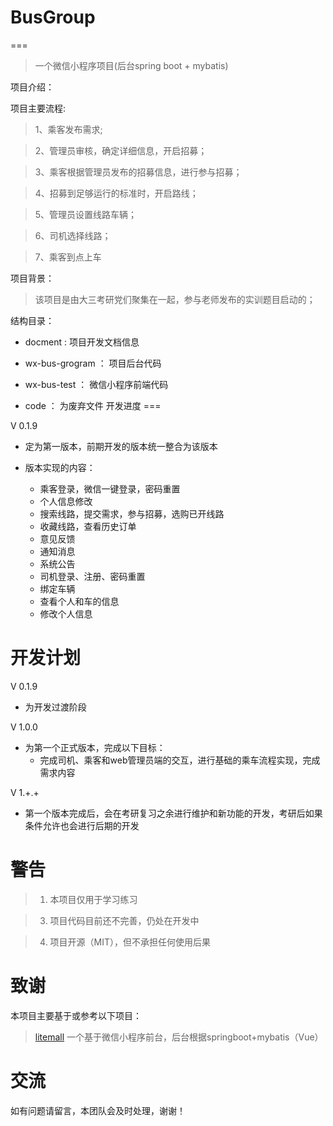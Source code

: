 # BusGroup
===
>一个微信小程序项目(后台spring boot + mybatis)
 
项目介绍：

项目主要流程:

>1、乘客发布需求;

>2、管理员审核，确定详细信息，开启招募；

>3、乘客根据管理员发布的招募信息，进行参与招募；

>4、招募到足够运行的标准时，开启路线；

>5、管理员设置线路车辆；

>6、司机选择线路；

>7、乘客到点上车


项目背景：
>该项目是由大三考研党们聚集在一起，参与老师发布的实训题目启动的；

结构目录：
* docment : 项目开发文档信息

* wx-bus-grogram ： 项目后台代码

* wx-bus-test ： 微信小程序前端代码

* code ： 为废弃文件
开发进度
===


V 0.1.9
* 定为第一版本，前期开发的版本统一整合为该版本
* 版本实现的内容：
  
  * 乘客登录，微信一键登录，密码重置
  * 个人信息修改
  * 搜索线路，提交需求，参与招募，选购已开线路
  * 收藏线路，查看历史订单
  * 意见反馈
  * 通知消息
  * 系统公告
  * 司机登录、注册、密码重置
  * 绑定车辆
  * 查看个人和车的信息
  * 修改个人信息
  
  
  
开发计划
===


V 0.1.9 
* 为开发过渡阶段

V 1.0.0
* 为第一个正式版本，完成以下目标：
  * 完成司机、乘客和web管理员端的交互，进行基础的乘车流程实现，完成需求内容[](document/交付物/需求分析.docx)
  
V 1.+.+
* 第一个版本完成后，会在考研复习之余进行维护和新功能的开发，考研后如果条件允许也会进行后期的开发

警告
==

> 1. 本项目仅用于学习练习

> 3. 项目代码目前还不完善，仍处在开发中

> 4. 项目开源（MIT），但不承担任何使用后果


致谢
===
本项目主要基于或参考以下项目：
>[litemall](https://github.com/linlinjava/litemall)
一个基于微信小程序前台，后台根据springboot+mybatis（Vue）

交流
===
如有问题请留言，本团队会及时处理，谢谢！